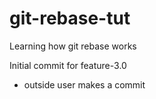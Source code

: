 # git-rebase-tut
Learning how git rebase works

Initial commit for feature-3.0
- outside user makes a commit
